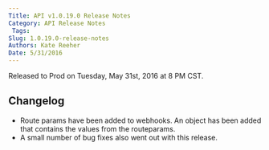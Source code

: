 ```yaml
---
Title: API v1.0.19.0 Release Notes
Category: API Release Notes
 Tags: 
Slug: 1.0.19.0-release-notes
Authors: Kate Reeher
Date: 5/31/2016
---
```


Released to Prod on Tuesday, May 31st, 2016 at 8 PM CST.

## Changelog
- Route params have been added to webhooks. An object has been added that contains the values from the routeparams. 
- A small number of bug fixes also went out with this release.
